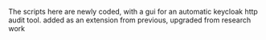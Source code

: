 The scripts here are newly coded, with a gui for an automatic keycloak http audit tool. 
added as an extension from previous, upgraded from research work
